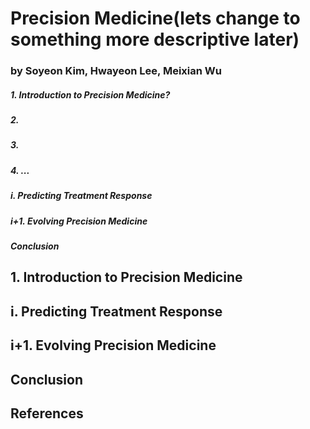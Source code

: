 
# Precision Medicine(lets change to something more descriptive later)
### by Soyeon Kim, Hwayeon Lee, Meixian Wu

##### 1. Introduction to Precision Medicine?
##### 2. 
##### 3. 
##### 4. ...
##### i. Predicting Treatment Response
##### i+1. Evolving Precision Medicine
##### Conclusion

## 1. Introduction to Precision Medicine


## i. Predicting Treatment Response

## i+1. Evolving Precision Medicine

## Conclusion

## References
